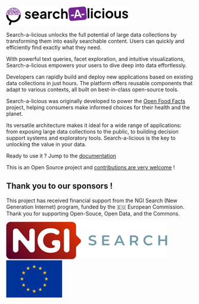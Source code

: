 ![Search-a-licious](./assets/RVB_HORIZONTAL_WHITE_BG_SEARCH-A-LICIOUS-50.png "Search-a-licious logo")

Search-a-licious unlocks the full potential of large data collections by transforming them into easily searchable content. Users can quickly and efficiently find exactly what they need.

With powerful text queries, facet exploration, and intuitive visualizations, Search-a-licious empowers your users to dive deep into data effortlessly.

Developers can rapidly build and deploy new applications based on existing data collections in just hours. The platform offers reusable components that adapt to various contexts, all built on best-in-class open-source tools.

Search-a-licious was originally developed to power the [Open Food Facts](https://world.openfoodfacts.org/) project, helping consumers make informed choices for their health and the planet.

Its versatile architecture makes it ideal for a wide range of applications: from exposing large data collections to the public, to building decision support systems and exploratory tools. Search-a-licious is the key to unlocking the value in your data.

Ready to use it ? Jump to the [documentation](https://openfoodfacts.github.io/search-a-licious/)

This is an Open Source project and [contributions are very welcome](https://openfoodfacts.github.io/search-a-licious/#contributing) !


## Thank you to our sponsors !

This project has received financial support from the NGI Search (New Generation Internet) program, funded by the 🇪🇺 European Commission. Thank you for supporting Open-Souce, Open Data, and the Commons.

<img src="./docs/assets/NGISearch_logo_tag_icon.svg" alt="NGI-search logo" title="NGI-search logo" height="100" />  
<img src="./docs/assets/europa-flag.jpg" alt="European flag" title="European flag" height="100" />
